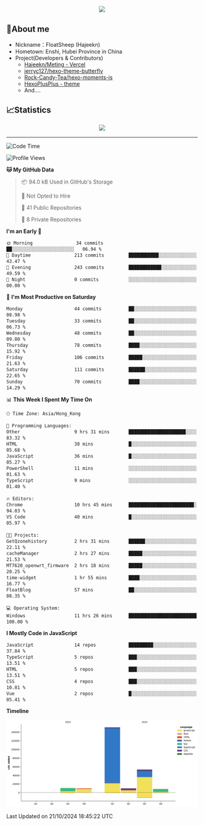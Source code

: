 <p align="center">
   <a href="https://git.io/typing-svg"><img src="https://readme-typing-svg.demolab.com?font=Fira+Code&pause=1000&color=F7DD11&center=true&vCenter=true&width=435&lines=Floating+in+the+clouds~;I'm+glad+to+meet+you+again" /></a>
</p>

## 🥱About me

- Nickname：FloatSheep (Hajeekn)
- Hometown: Enshi, Hubei Province in China
- Project(Developers & Contributors)
   - [Hajeekn/Meting - Vercel](https://github.com/hajeekn/vercel-meting)
   - [jerryc127/hexo-theme-butterfly](https://github.com/jerryc127/hexo-theme-butterfly)
   - [Rock-Candy-Tea/hexo-moments-js](https://github.com/Rock-Candy-Tea/hexo-moments-js)
   - [HexoPlusPlus - theme](https://github.com/HexoPlusPlus/HexoPlusPlus)
   - And....


## 📈Statistics

<div align="center">
<img src="https://github-readme-stats-git-masterrstaa-rickstaa.vercel.app/api?username=FloatSheep" />
</div>

---

<!--START_SECTION:waka-->
![Code Time](http://img.shields.io/badge/Code%20Time-234%20hrs%2046%20mins-blue)

![Profile Views](http://img.shields.io/badge/Profile%20Views-0-blue)

**🐱 My GitHub Data** 

> 📦 94.0 kB Used in GitHub's Storage 
 > 
> 🚫 Not Opted to Hire
 > 
> 📜 41 Public Repositories 
 > 
> 🔑 8 Private Repositories 
 > 
**I'm an Early 🐤** 

```text
🌞 Morning                34 commits          ██░░░░░░░░░░░░░░░░░░░░░░░   06.94 % 
🌆 Daytime                213 commits         ███████████░░░░░░░░░░░░░░   43.47 % 
🌃 Evening                243 commits         ████████████░░░░░░░░░░░░░   49.59 % 
🌙 Night                  0 commits           ░░░░░░░░░░░░░░░░░░░░░░░░░   00.00 % 
```
📅 **I'm Most Productive on Saturday** 

```text
Monday                   44 commits          ██░░░░░░░░░░░░░░░░░░░░░░░   08.98 % 
Tuesday                  33 commits          ██░░░░░░░░░░░░░░░░░░░░░░░   06.73 % 
Wednesday                48 commits          ██░░░░░░░░░░░░░░░░░░░░░░░   09.80 % 
Thursday                 78 commits          ████░░░░░░░░░░░░░░░░░░░░░   15.92 % 
Friday                   106 commits         █████░░░░░░░░░░░░░░░░░░░░   21.63 % 
Saturday                 111 commits         ██████░░░░░░░░░░░░░░░░░░░   22.65 % 
Sunday                   70 commits          ████░░░░░░░░░░░░░░░░░░░░░   14.29 % 
```


📊 **This Week I Spent My Time On** 

```text
🕑︎ Time Zone: Asia/Hong_Kong

💬 Programming Languages: 
Other                    9 hrs 31 mins       █████████████████████░░░░   83.32 % 
HTML                     38 mins             █░░░░░░░░░░░░░░░░░░░░░░░░   05.68 % 
JavaScript               36 mins             █░░░░░░░░░░░░░░░░░░░░░░░░   05.27 % 
PowerShell               11 mins             ░░░░░░░░░░░░░░░░░░░░░░░░░   01.63 % 
TypeScript               9 mins              ░░░░░░░░░░░░░░░░░░░░░░░░░   01.40 % 

🔥 Editors: 
Chrome                   10 hrs 45 mins      ████████████████████████░   94.03 % 
VS Code                  40 mins             █░░░░░░░░░░░░░░░░░░░░░░░░   05.97 % 

🐱‍💻 Projects: 
GetQzonehistory          2 hrs 31 mins       ██████░░░░░░░░░░░░░░░░░░░   22.11 % 
cacheManager             2 hrs 27 mins       █████░░░░░░░░░░░░░░░░░░░░   21.53 % 
MT7620_openwrt_firmware  2 hrs 18 mins       █████░░░░░░░░░░░░░░░░░░░░   20.25 % 
time-widget              1 hr 55 mins        ████░░░░░░░░░░░░░░░░░░░░░   16.77 % 
FloatBlog                57 mins             ██░░░░░░░░░░░░░░░░░░░░░░░   08.35 % 

💻 Operating System: 
Windows                  11 hrs 26 mins      █████████████████████████   100.00 % 
```

**I Mostly Code in JavaScript** 

```text
JavaScript               14 repos            █████████░░░░░░░░░░░░░░░░   37.84 % 
TypeScript               5 repos             ███░░░░░░░░░░░░░░░░░░░░░░   13.51 % 
HTML                     5 repos             ███░░░░░░░░░░░░░░░░░░░░░░   13.51 % 
CSS                      4 repos             ███░░░░░░░░░░░░░░░░░░░░░░   10.81 % 
Vue                      2 repos             █░░░░░░░░░░░░░░░░░░░░░░░░   05.41 % 
```



**Timeline**

![Lines of Code chart](https://raw.githubusercontent.com/FloatSheep/FloatSheep/main/assets/bar_graph.png)


 Last Updated on 21/10/2024 18:45:22 UTC
<!--END_SECTION:waka-->

